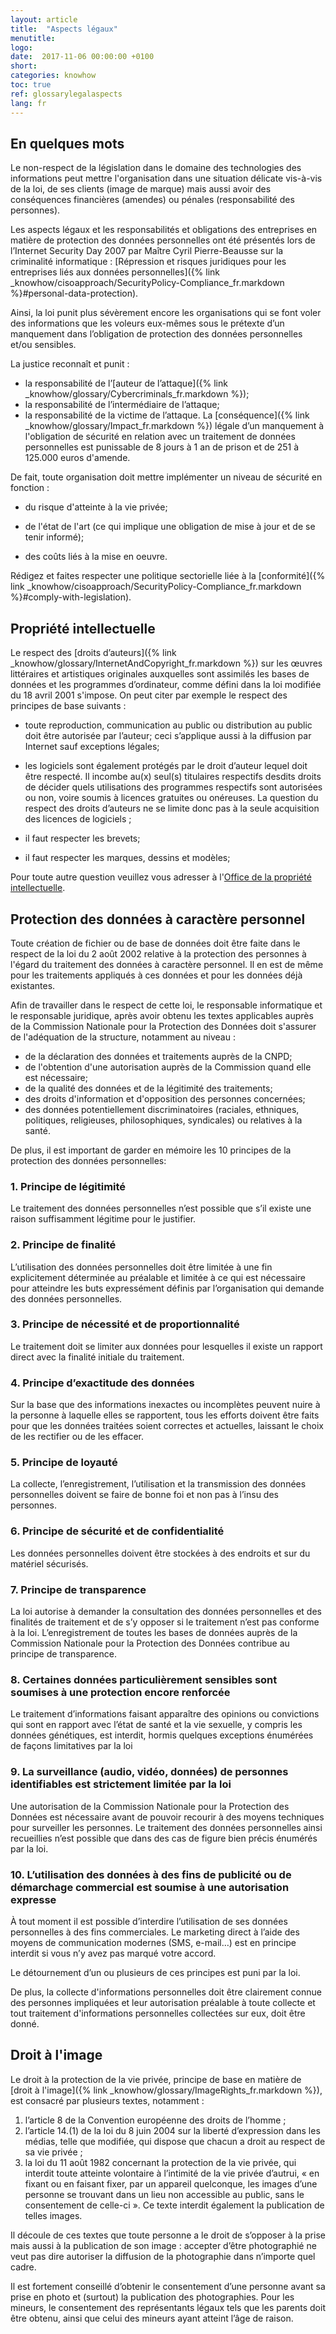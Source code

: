 ```yaml
---
layout: article
title:  "Aspects légaux"
menutitle:
logo:
date:  2017-11-06 00:00:00 +0100
short:
categories: knowhow
toc: true
ref: glossarylegalaspects
lang: fr
---
```

En quelques mots
----------------
Le non-respect de la législation dans le domaine des technologies des
informations peut mettre l'organisation dans une situation délicate
vis-à-vis de la loi, de ses clients (image de marque) mais aussi avoir
des conséquences financières (amendes) ou pénales (responsabilité des
personnes).

Les aspects légaux et les responsabilités et obligations des entreprises
en matière de protection des données personnelles ont été présentés lors
de l’Internet Security Day 2007 par Maître Cyril Pierre-Beausse sur la
criminalité informatique : [Répression et risques juridiques pour les entreprises liés aux données personnelles]({% link _knowhow/cisoapproach/SecurityPolicy-Compliance_fr.markdown %}#personal-data-protection).

Ainsi, la loi punit plus sévèrement encore les organisations qui se font
voler des informations que les voleurs eux-mêmes sous le prétexte d’un
manquement dans l’obligation de protection des données personnelles
et/ou sensibles.

La justice reconnaît et punit :

-   la responsabilité de l’[auteur de l’attaque]({% link _knowhow/glossary/Cybercriminals_fr.markdown %});
-   la responsabilité de l’intermédiaire de l’attaque;
-   la responsabilité de la victime de l’attaque. La
    [conséquence]({% link _knowhow/glossary/Impact_fr.markdown %}) légale d’un
    manquement à l'obligation de sécurité en relation avec un traitement
    de données personnelles est punissable de 8 jours à 1 an de prison
    et de 251 à 125.000 euros d'amende.

De fait, toute organisation doit mettre implémenter un niveau de
sécurité en fonction :

-   du risque d'atteinte à la vie privée;

-   de l'état de l'art (ce qui implique une obligation de mise à jour et
    de se tenir informé);

-   des coûts liés à la mise en oeuvre.

Rédigez et faites respecter une politique sectorielle liée à la
[conformité]({% link _knowhow/cisoapproach/SecurityPolicy-Compliance_fr.markdown %}#comply-with-legislation).

Propriété intellectuelle
------------------------
Le respect des [droits d’auteurs]({% link _knowhow/glossary/InternetAndCopyright_fr.markdown %})
sur les œuvres littéraires et artistiques originales auxquelles sont
assimilés les bases de données et les programmes d’ordinateur, comme
défini dans la loi modifiée du 18 avril 2001 s'impose. On peut citer par
exemple le respect des principes de base suivants :

-   toute reproduction, communication au public ou distribution au
    public doit être autorisée par l’auteur; ceci s’applique aussi à la
    diffusion par Internet sauf exceptions légales;

-   les logiciels sont également protégés par le droit d’auteur lequel
    doit être respecté. Il incombe au(x) seul(s) titulaires respectifs
    desdits droits de décider quels utilisations des programmes
    respectifs sont autorisées ou non, voire soumis à licences gratuites
    ou onéreuses. La question du respect des droits d’auteurs ne se
    limite donc pas à la seule acquisition des licences de logiciels ;

-   il faut respecter les brevets;

-   il faut respecter les marques, dessins et modèles;

Pour toute autre question veuillez vous adresser à
l'[Office de la propriété
intellectuelle](https://guichet.public.lu/en/organismes/organismes_entreprises/ministere-economie/propriete-intellectuelle.html).

Protection des données à caractère personnel
--------------------------------------------
Toute création de fichier ou de base de données doit être faite dans le
respect de la loi du 2 août 2002 relative à la protection des personnes
à l'égard du traitement des données à caractère personnel. Il en est de
même pour les traitements appliqués à ces données et pour les données
déjà existantes.

Afin de travailler dans le respect de cette loi, le responsable
informatique et le responsable juridique, après avoir obtenu les textes
applicables auprès de la Commission Nationale pour la Protection des
Données doit s'assurer de l'adéquation de la structure, notamment au
niveau :

-   de la déclaration des données et traitements auprès de la CNPD;
-   de l'obtention d'une autorisation auprès de la Commission quand elle
    est nécessaire;
-   de la qualité des données et de la légitimité des traitements;
-   des droits d'information et d'opposition des personnes concernées;
-   des données potentiellement discriminatoires (raciales, ethniques,
    politiques, religieuses, philosophiques, syndicales) ou relatives à
    la santé.

De plus, il est important de garder en mémoire les 10 principes de la
protection des données personnelles:

### 1. Principe de légitimité
Le traitement des données personnelles n’est possible que s’il existe
une raison suffisamment légitime pour le justifier.

### 2. Principe de finalité
L’utilisation des données personnelles doit être limitée à une fin
explicitement déterminée au préalable et limitée à ce qui est nécessaire
pour atteindre les buts expressément définis par l’organisation qui
demande des données personnelles.

### 3. Principe de nécessité et de proportionnalité
Le traitement doit se limiter aux données pour lesquelles il existe un
rapport direct avec la finalité initiale du traitement.

### 4. Principe d’exactitude des données
Sur la base que des informations inexactes ou incomplètes peuvent nuire
à la personne à laquelle elles se rapportent, tous les efforts doivent
être faits pour que les données traitées soient correctes et actuelles,
laissant le choix de les rectifier ou de les effacer.

### 5. Principe de loyauté
La collecte, l’enregistrement, l’utilisation et la transmission des
données personnelles doivent se faire de bonne foi et non pas à l’insu
des personnes.

### 6. Principe de sécurité et de confidentialité
Les données personnelles doivent être stockées à des endroits et sur du
matériel sécurisés.

### 7. Principe de transparence
La loi autorise à demander la consultation des données personnelles et
des finalités de traitement et de s’y opposer si le traitement n’est pas
conforme à la loi. L’enregistrement de toutes les bases de données
auprès de la Commission Nationale pour la Protection des Données
contribue au principe de transparence.

### 8. Certaines données particulièrement sensibles sont soumises à une protection encore renforcée
Le traitement d’informations faisant apparaître des opinions ou
convictions qui sont en rapport avec l’état de santé et la vie sexuelle,
y compris les données génétiques, est interdit, hormis quelques
exceptions énumérées de façons limitatives par la loi

### 9. La surveillance (audio, vidéo, données) de personnes identifiables est strictement limitée par la loi
Une autorisation de la Commission Nationale pour la Protection des
Données est nécessaire avant de pouvoir recourir à des moyens techniques
pour surveiller les personnes. Le traitement des données personnelles
ainsi recueillies n’est possible que dans des cas de figure bien précis
énumérés par la loi.

### 10. L’utilisation des données à des fins de publicité ou de démarchage commercial est soumise à une autorisation expresse

À tout moment il est possible d’interdire l’utilisation de ses données
personnelles à des fins commerciales. Le marketing direct à l’aide des
moyens de communication modernes (SMS, e-mail…) est en principe interdit
si vous n’y avez pas marqué votre accord.

Le détournement d’un ou plusieurs de ces principes est puni par la loi.

De plus, la collecte d'informations personnelles doit être clairement
connue des personnes impliquées et leur autorisation préalable à toute
collecte et tout traitement d'informations personnelles collectées sur
eux, doit être donné.


Droit à l'image
---------------
Le droit à la protection de la vie privée, principe de base en matière
de [droit à l'image]({% link _knowhow/glossary/ImageRights_fr.markdown %}), est
consacré par plusieurs textes, notamment :

1. l’article 8 de la Convention européenne des droits de l’homme ;
2. l’article 14.(1) de la loi du 8 juin 2004 sur la liberté
d’expression dans les médias, telle que modifiée, qui dispose que chacun
a droit au respect de sa vie privée ;
3. la loi du 11 août 1982 concernant la protection de la vie privée,
qui interdit toute atteinte volontaire à l’intimité de la vie privée
d’autrui, « en fixant ou en faisant fixer, par un appareil quelconque,
les images d’une personne se trouvant dans un lieu non accessible au
public, sans le consentement de celle-ci ». Ce texte interdit également
la publication de telles images.

Il découle de ces textes que toute personne a le droit de s’opposer à la
prise mais aussi à la publication de son image : accepter d’être
photographié ne veut pas dire autoriser la diffusion de la photographie
dans n’importe quel cadre.

Il est fortement conseillé d’obtenir le consentement d’une personne
avant sa prise en photo et (surtout) la publication des photographies.
Pour les mineurs, le consentement des représentants légaux tels que les
parents doit être obtenu, ainsi que celui des mineurs ayant atteint
l’âge de raison.
